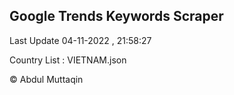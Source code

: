 

## Google Trends Keywords Scraper 
 
Last Update 04-11-2022 , 21:58:27

Country List :
VIETNAM.json



© Abdul Muttaqin 
